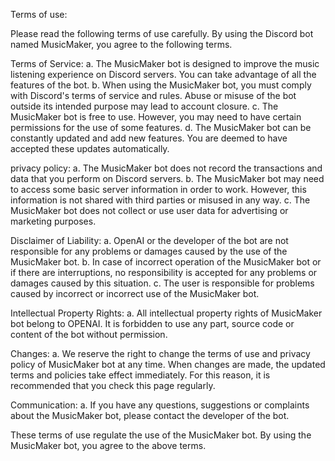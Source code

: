Terms of use:

Please read the following terms of use carefully. By using the Discord bot named MusicMaker, you agree to the following terms.

Terms of Service:
a. The MusicMaker bot is designed to improve the music listening experience on Discord servers. You can take advantage of all the features of the bot.
b. When using the MusicMaker bot, you must comply with Discord's terms of service and rules. Abuse or misuse of the bot outside its intended purpose may lead to account closure.
c. The MusicMaker bot is free to use. However, you may need to have certain permissions for the use of some features.
d. The MusicMaker bot can be constantly updated and add new features. You are deemed to have accepted these updates automatically.

privacy policy:
a. The MusicMaker bot does not record the transactions and data that you perform on Discord servers.
b. The MusicMaker bot may need to access some basic server information in order to work. However, this information is not shared with third parties or misused in any way.
c. The MusicMaker bot does not collect or use user data for advertising or marketing purposes.

Disclaimer of Liability:
a. OpenAI or the developer of the bot are not responsible for any problems or damages caused by the use of the MusicMaker bot.
b. In case of incorrect operation of the MusicMaker bot or if there are interruptions, no responsibility is accepted for any problems or damages caused by this situation.
c. The user is responsible for problems caused by incorrect or incorrect use of the MusicMaker bot.

Intellectual Property Rights:
a. All intellectual property rights of MusicMaker bot belong to OPENAI. It is forbidden to use any part, source code or content of the bot without permission.

Changes:
a. We reserve the right to change the terms of use and privacy policy of MusicMaker bot at any time. When changes are made, the updated terms and policies take effect immediately. For this reason, it is recommended that you check this page regularly.

Communication:
a. If you have any questions, suggestions or complaints about the MusicMaker bot, please contact the developer of the bot.

These terms of use regulate the use of the MusicMaker bot. By using the MusicMaker bot, you agree to the above terms.